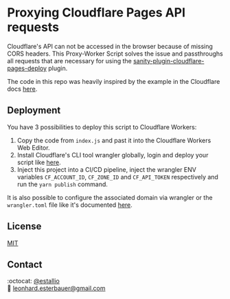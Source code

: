 # Proxying Cloudflare Pages API requests

Cloudflare's API can not be accessed in the browser because of missing CORS headers. This Proxy-Worker Script solves the issue and passthroughs all requests that are necessary for using the [sanity-plugin-cloudflare-pages-deploy](https://github.com/estallio/sanity-plugin-cloudflare-pages-deploy) plugin.

The code in this repo was heavily inspired by the example in the Cloudflare docs [here](https://developers.cloudflare.com/workers/examples/cors-header-proxy).

## Deployment

You have 3 possibilities to deploy this script to Cloudflare Workers:

1. Copy the code from `index.js` and past it into the Cloudflare Workers Web Editor.
2. Install Cloudflare's CLI tool wrangler globally, login and deploy your script like [here](https://developers.cloudflare.com/workers/get-started/guide).
3. Inject this project into a CI/CD pipeline, inject the wrangler ENV variables `CF_ACCOUNT_ID`, `CF_ZONE_ID` and `CF_API_TOKEN` respectively and run the `yarn publish` command.

It is also possible to configure the associated domain via wrangler or the `wrangler.toml` file like it's documented [here](https://developers.cloudflare.com/workers/get-started/guide#optional-configure-for-deploying-to-a-registered-domain).

## License

[MIT](https://github.com/estallio/cloudflare-pages-deployments-api-proxy/blob/main/LICENSE)

## Contact
:octocat: [@estallio](https://github.com/estallio)\
:email: [leonhard.esterbauer@gmail.com](mailto:leonhard.esterbauer@gmail.com)
